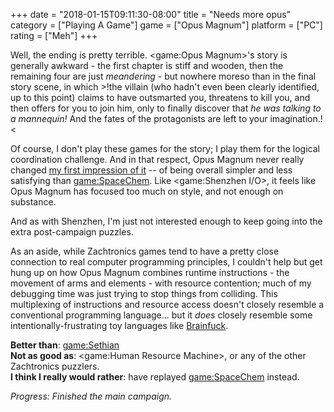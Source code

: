 +++
date = "2018-01-15T09:11:30-08:00"
title = "Needs more opus"
category = ["Playing A Game"]
game = ["Opus Magnum"]
platform = ["PC"]
rating = ["Meh"]
+++

Well, the ending is pretty terrible.  <game:Opus Magnum>'s story is generally awkward - the first chapter is stiff and wooden, then the remaining four are just <i>meandering</i> - but nowhere moreso than in the final story scene, in which >!the villain (who hadn't even been clearly identified, up to this point) claims to have outsmarted you, threatens to kill you, and then offers for you to join him, only to finally discover that <i>he was talking to a mannequin!</i>  And the fates of the protagonists are left to your imagination.!<

Of course, I don't play these games for the story; I play them for the logical coordination challenge.  And in that respect, Opus Magnum never really changed [my first impression of it]($SiteBaseURL$2017/12/10/opus-pretty-okay/) -- of being overall simpler and less satisfying than <game:SpaceChem>.  Like <game:Shenzhen I/O>, it feels like Opus Magnum has focused too much on style, and not enough on substance.

And as with Shenzhen, I'm just not interested enough to keep going into the extra post-campaign puzzles.

As an aside, while Zachtronics games tend to have a pretty close connection to real computer programming principles, I couldn't help but get hung up on how Opus Magnum combines runtime instructions - the movement of arms and elements - with resource contention; much of my debugging time was just trying to stop things from colliding.  This multiplexing of instructions and resource access doesn't closely resemble a conventional programming language... but it <i>does</i> closely resemble some intentionally-frustrating toy languages like <a href="https://en.wikipedia.org/wiki/Brainfuck">Brainfuck</a>.

<b>Better than</b>: <game:Sethian>  
<b>Not as good as</b>: <game:Human Resource Machine>, or any of the other Zachtronics puzzlers.  
<b>I think I really would rather</b>: have replayed <game:SpaceChem> instead.

<i>Progress: Finished the main campaign.</i>
